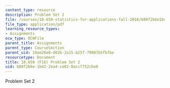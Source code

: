 ```yaml
---
content_type: resource
description: Problem Set 2
file: /courses/18-650-statistics-for-applications-fall-2016/680f2b6e1bd22ea4ce020accf752cbe9_MIT18_650F16_PSet2.pdf
file_type: application/pdf
learning_resource_types:
- Assignments
ocw_type: OCWFile
parent_title: Assignments
parent_type: CourseSection
parent_uid: 19ae26e0-d02b-2a15-b25f-79987b5fbfbe
resourcetype: Document
title: 18.650 (F16) Problem Set 2
uid: 680f2b6e-1bd2-2ea4-ce02-0accf752cbe9
---
```

Problem Set 2

